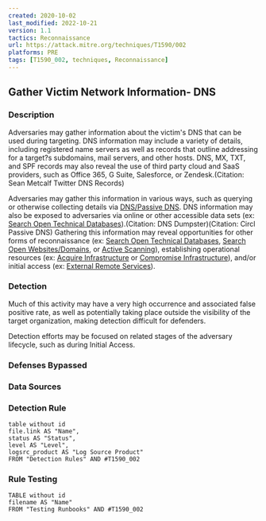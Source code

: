 ```yaml
---
created: 2020-10-02
last_modified: 2022-10-21
version: 1.1
tactics: Reconnaissance
url: https://attack.mitre.org/techniques/T1590/002
platforms: PRE
tags: [T1590_002, techniques, Reconnaissance]
---
```


## Gather Victim Network Information- DNS

### Description

Adversaries may gather information about the victim's DNS that can be used during targeting. DNS information may include a variety of details, including registered name servers as well as records that outline addressing for a target?s subdomains, mail servers, and other hosts. DNS, MX, TXT, and SPF records may also reveal the use of third party cloud and SaaS providers, such as Office 365, G Suite, Salesforce, or Zendesk.(Citation: Sean Metcalf Twitter DNS Records)

Adversaries may gather this information in various ways, such as querying or otherwise collecting details via [DNS/Passive DNS](https://attack.mitre.org/techniques/T1596/001). DNS information may also be exposed to adversaries via online or other accessible data sets (ex: [Search Open Technical Databases](https://attack.mitre.org/techniques/T1596)).(Citation: DNS Dumpster)(Citation: Circl Passive DNS) Gathering this information may reveal opportunities for other forms of reconnaissance (ex: [Search Open Technical Databases](https://attack.mitre.org/techniques/T1596), [Search Open Websites/Domains](https://attack.mitre.org/techniques/T1593), or [Active Scanning](https://attack.mitre.org/techniques/T1595)), establishing operational resources (ex: [Acquire Infrastructure](https://attack.mitre.org/techniques/T1583) or [Compromise Infrastructure](https://attack.mitre.org/techniques/T1584)), and/or initial access (ex: [External Remote Services](https://attack.mitre.org/techniques/T1133)).

### Detection

Much of this activity may have a very high occurrence and associated false positive rate, as well as potentially taking place outside the visibility of the target organization, making detection difficult for defenders.

Detection efforts may be focused on related stages of the adversary lifecycle, such as during Initial Access.

### Defenses Bypassed



### Data Sources

### Detection Rule

```dataview
table without id
file.link AS "Name",
status AS "Status",
level AS "Level",
logsrc_product AS "Log Source Product"
FROM "Detection Rules" AND #T1590_002
```

### Rule Testing

```dataview
TABLE without id
filename AS "Name"
FROM "Testing Runbooks" AND #T1590_002
```
